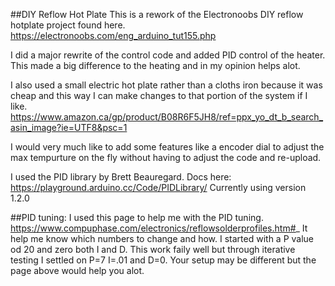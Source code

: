 ##DIY Reflow Hot Plate
This is a rework of the Electronoobs DIY reflow hotplate project found here. https://electronoobs.com/eng_arduino_tut155.php

I did a major rewrite of the control code and added PID control of the heater. This made a big difference to the heating and
in my opinion helps alot.

I also used a small electric hot plate rather than a cloths iron because it was cheap and this way I can make changes to that
portion of the system if I like. https://www.amazon.ca/gp/product/B08R6F5JH8/ref=ppx_yo_dt_b_search_asin_image?ie=UTF8&psc=1

I would very much like to add some features like a encoder dial to adjust the max tempurture on the fly without having to
adjust the code and re-upload.

I used the PID library by Brett Beauregard. Docs here: https://playground.arduino.cc/Code/PIDLibrary/ Currently using version 1.2.0

##PID tuning:
I used this page to help me with the PID tuning. https://www.compuphase.com/electronics/reflowsolderprofiles.htm#_
It help me know which numbers to change and how. I started with a P value od 20 and zero both I and D. This work faily well but through iterative testing I settled on P=7 I=.01 and D=0. Your setup may be different but the page above would help you alot. 
